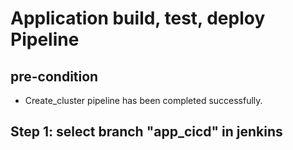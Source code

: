 # Application build, test, deploy Pipeline
## pre-condition
- Create_cluster pipeline has been completed successfully.

## Step 1: select branch "app_cicd" in jenkins





